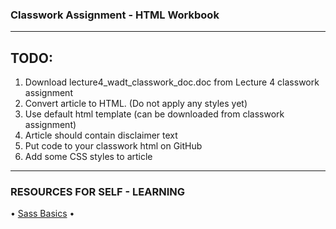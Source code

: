 ### Classwork Assignment - HTML Workbook
  --------------------------------
## TODO:
1. Download lecture4_wadt_classwork_doc.doc from Lecture 4 classwork assignment
2. Convert article to HTML. (Do not apply any styles yet)
3. Use default html template (can be downloaded from classwork assignment)
4. Article should contain disclaimer text
5. Put code to your classwork html on GitHub
6. Add some CSS styles to article
    
 -------------------------------
 
### RESOURCES FOR SELF - LEARNING
• [Sass Basics](https://sass-lang.com/guide/)
• 

